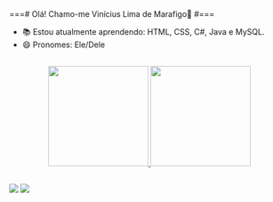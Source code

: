 ##
===# Olá! Chamo-me Vinícius Lima de Marafigo👋
#===

- 📚 Estou atualmente aprendendo: HTML, CSS, C#, Java e MySQL.
- 😄 Pronomes: Ele/Dele
##
<div align="center">
  <a href="https://github.com/rafaballerini">
  <img height="180em" src="https://github-readme-stats.vercel.app/api?username=viniciuslimademarafigo&show_icons=true&theme=dark&include_all_commits=true&count_private=true">
  <img height="180em" src="https://github-readme-stats.vercel.app/api/top-langs/?username=viniciuslimademarafigo&layout=compact&langs_count=7&theme=dark"/>
</div>

  ##
<div> 
<a href = "mailto:viniciusdemarafigo@gmail.com"><img src="https://img.shields.io/badge/-Gmail-%23333?style=for-the-badge&logo=gmail&logoColor=white" target="_blank"></a>
<a href="https://www.linkedin.com/in/vin%C3%ADcius-lima-de-marafigo-309725229/" target="_blank"><img src="https://img.shields.io/badge/-LinkedIn-%230077B5?style=for-the-badge&logo=linkedin&logoColor=white" target="_blank"></a>  
</div>
